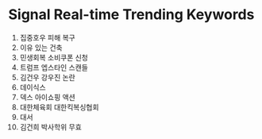 # Signal Real-time Trending Keywords

1. 집중호우 피해 복구
2. 이유 있는 건축
3. 민생회복 소비쿠폰 신청
4. 트럼프 엡스타인 스캔들
5. 김건우 강우진 논란
6. 데이식스
7. 덱스 아이쇼핑 액션
8. 대한체육회 대한킥복싱협회
9. 대서
10. 김건희 박사학위 무효